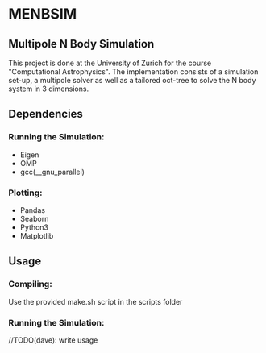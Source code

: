 # MENBSIM
## Multipole N Body Simulation

 This project is done at the University of Zurich for the course "Computational Astrophysics". The implementation consists of a simulation set-up, a multipole solver as well as a tailored oct-tree to solve the N body system in 3 dimensions.

## Dependencies
### Running the Simulation:
 - Eigen
 - OMP
 - gcc(__gnu_parallel)

### Plotting:
 - Pandas
 - Seaborn
 - Python3
 - Matplotlib

## Usage
### Compiling:
Use the provided make.sh script in the scripts folder
### Running the Simulation:
//TODO(dave): write usage
